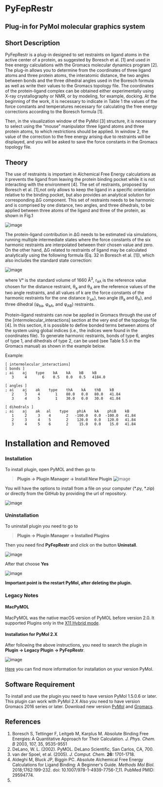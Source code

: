 PyFepRestr
================================================
## Plug-in for PyMol molecular graphics system

Short Description
-----------------
PyFepRestr is a plug-in designed to set restraints on ligand atoms in the active center of a protein, as suggested by Boresch et al. \[1]  and used in free energy calculations with the Gromacs molecular dynamics program [2]. The plug-in allows you to determine from the coordinates of three ligand atoms and three protein atoms, the interatomic distance, the two angles between bonds and the three dihedral angles used in the Boresch formula  as well as write their values ​​to the Gromacs topology file. The coordinates of the protein-ligand complex can be obtained either experimentally using X-ray crystallography or NMR, or by modeling, for example, docking. At the beginning of the work, it is necessary to indicate in Table 1 the values ​​of the force constants and temperatures necessary for calculating the free energy corrections according to the Boresch formula \[1]. 

Then, in the visualization window of the PyMol [3] structure, it is necessary to select using the “mouse” manipulator three ligand atoms and three protein atoms, to which restrictions should be applied. In window 2, the value of the correction to the free energy arising due to restraints will be displayed, and you will be asked to save the force constants in the Gromacs topology file.

Theory
------------------
The use of restraints is important in Alchemical Free Energy calculations as it prevents the ligand from leaving the protein binding pocket while it is not interacting with the environment \[4]. The set of restraints, proposed by Boresch et al. \[1],not only allows to keep the ligand in a specific orientation relative to the binding pocket, but also provides an analytical solution for corresponding ΔG component. This set of restraints needs to be harmonic and is comprised by one distance, two angles, and three dihedrals, to be applied between three atoms of the ligand and three of the protein, as shown in Fig.1

![image](images/restraints.png)

The protein-ligand contribution in  ΔG  needs to be estimated via simulations, running multiple intermediate states where the force constants of the six harmonic restraints are interpolated between their chosen value and zero. On the other hand, ΔG related to restraints of ligand may be calculated analytically using the following formula (Eq. 32 in Boresch et al. \[1]), which also includes the standard state correction:

![image](images/formula.png)

where V° is the standard volume of 1660 Å<sup>3</sup>, r<sub>aA</sub> is the reference value chosen for the distance restraint, θ<sub>a</sub> and θ<sub>A</sub> are the reference values of the two angle restraints, and all values of k are the force constants of the harmonic restraints for the one distance (r<sub>aA</sub>), two angle (θ<sub>a</sub> and θ<sub>A</sub>), and three dihedral (φ<sub>ba</sub>, φ<sub>aA</sub>, and φ<sub>AB</sub>) restraints.

Protein–ligand restraints can now be applied in Gromacs through the use of the [intermolecular_interactions] section at the very end of the topology file \[4]. In this section, it is possible to define bonded terms between  atoms of the system using global indices (i.e., the indices were found in the coordinates file). To generate harmonic restraints, bonds of type 6, angles of type 1, and dihedrals of type 2, can be used (see Table 5.5 in the Gromacs manual) as shown in the example below.

Example:

```
[ intermolecular_interactions]
[ bonds ]
; ai    aj    type    bA    kA    bB    kB
   3     4       6    0.5   0.0   0.5   4184.0  

[ angles ]
; ai    aj    ak    type    thA    kA    thB    kB
   2     3     4       1    80.0   0.0   80.0   41.84
   3     4     5       1    30.0   0.0   30.0   41.84  

[ dihedrals ]
; ai    aj    ak   al    type    phiA    kA    phiB    kB
   1     2     3    4       2   -100.0   0.0  -100.0   41.84
   2     3     4    5       2    120.0   0.0   120.0   41.84
   3     4     5    6       2     15.0   0.0    15.0   41.84
```


Installation and Removed
============
### Installation
To install  plugin, open PyMOL and then go to 
>**Plugin -> Plugin Manager -> Install New Plugin**
![image](images/Plugin->Plugin_Manager.png)


You will have the options to install from a file on your computer (*.py, *.zip) or  directly from the GitHub by providing the url of repository.


![image](images/Plug_manager.png)

### Uninstallation
To uninstall plugin you need to go to 
>**Plugin -> Plugin Manager -> Installed Plugins**

Then you need find **PyFepRestr** and click on the button **Uninstall**.  

![image](images/Plug_manager_del.png)

After that choose **Yes**

![image](images/Uninstall_yes_or_no.png)

**Important point is the restart PyMol, after deleting the plugin.**

### Legacy Notes
#### MacPyMOL
MacPyMOL was the native macOS version of PyMOL before version 2.0. It supported Plugins only in the [X11 Hybrid mode](https://pymolwiki.org/index.php/MAC_Install#X11_Hybrid).

#### Installation for PyMol 2.X
After following the above instructions, you need to search the plugin in **Plugin -> Legacy Plugin -> PyFepRestr**.

![image](images/Legacy_Plugins.png)


[Here](https://pymolwiki.org/index.php/Plugins) you can find  more information for installation on your version PyMol.


Software Requirement
----------

To install and use the plugin you need to have version PyMol 1.5.0.6 or later. This plugin can work with PyMol 2.X  Also you need to have version Gromacs 2016 series or later. Download new version [PyMol](https://pymol.org/2/?#download) and [Gromacs](http://manual.gromacs.org/documentation/).  


References
----------
1. Boresch S, Tettinger F, Leitgeb M, Karplus M. Absolute Binding Free Energies: A Quantitative Approach for Their Calculation. *J. Phys. Chem. B* 2003, 107, 35, 9535-9551
2. DeLano, W. L. (2002). PyMOL. DeLano Scientific, San Carlos, CA, 700.
3. van der Spoel, et al. (2005). *J. Comput. Chem.* **26:** 1701-1718.
4. Aldeghi M, Bluck JP, Biggin PC. Absolute Alchemical Free Energy Calculations
  for Ligand Binding: A Beginner's Guide. *Methods Mol Biol.* 2018;1762:199-232. doi:
  10.1007/978-1-4939-7756-7_11. PubMed PMID: 29594774.
5. 
